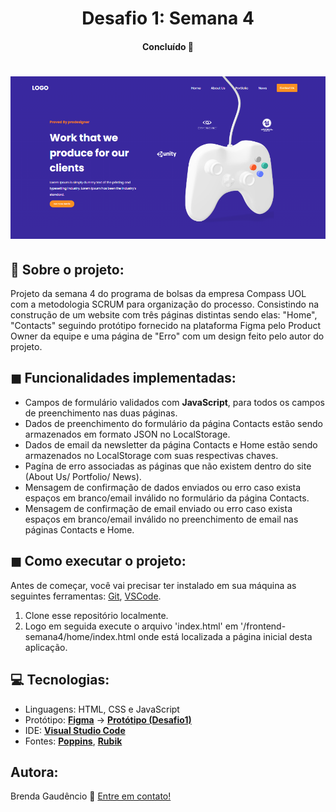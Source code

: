 <h1 align="center">
     Desafio 1: Semana 4
</h1>

<h4 align="center">
	Concluído 🚀
</h4>

<h1 align="center">
    <img alt="home-site" title="Página Home" src="/assets/site.PNG" />
</h1>



## 📝 Sobre o projeto:
Projeto da semana 4 do programa de bolsas da empresa Compass UOL com a metodologia SCRUM para organização do processo. Consistindo na construção de um website com três páginas distintas sendo elas: "Home", "Contacts"  seguindo protótipo fornecido na plataforma Figma pelo Product Owner da equipe e uma página de "Erro" com um design feito pelo autor do projeto.


## ◼ Funcionalidades implementadas: 
- Campos de formulário validados com **JavaScript**, para todos os campos de preenchimento nas duas páginas.
- Dados de preenchimento do formulário da página Contacts estão sendo armazenados em formato JSON no LocalStorage.
- Dados de email da newsletter da página Contacts e Home estão sendo armazenados no LocalStorage com suas respectivas chaves.
- Pagína de erro associadas as páginas que não existem dentro do site (About Us/ Portfolio/ News).
- Mensagem de confirmação de dados enviados ou erro caso exista espaços em branco/email inválido no formulário da página Contacts.
- Mensagem de confirmação de email enviado ou erro caso exista espaços em branco/email inválido no preenchimento de email nas páginas Contacts e Home.

## ◼ Como executar o projeto:
Antes de começar, você vai precisar ter instalado em sua máquina as seguintes ferramentas:
[Git](https://git-scm.com), [VSCode](https://code.visualstudio.com/).
1. Clone esse repositório localmente.
2. Logo em seguida execute o arquivo 'index.html' em '/frontend-semana4/home/index.html onde está localizada a página inicial desta aplicação.

## 💻 Tecnologias:
- Linguagens: HTML, CSS e JavaScript <br/>
- Protótipo:  **[Figma](https://www.figma.com/)**  →  **[Protótipo (Desafio1)](https://www.figma.com/file/Vzl8xfN2v8PF8fX5trpKKX/Desafio-1?type=design&node-id=0%3A1&mode=design&t=jybs2ogTlD0boU3B-1)**
- IDE: **[Visual Studio Code](https://code.visualstudio.com/)** 
- Fontes:  **[Poppins](https://fonts.google.com/specimen/Poppins)**,  **[Rubik](https://fonts.google.com/specimen/Rubik)**

## Autora: 
Brenda Gaudêncio 👋 [Entre em contato!](https://www.linkedin.com/in/brendagaudencio/)



